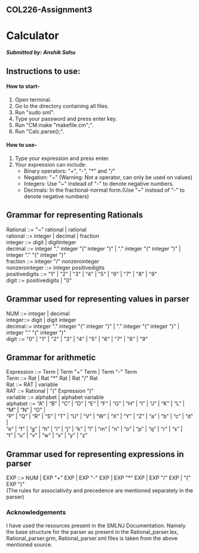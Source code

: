 ## COL226-Assignment3
# Calculator
##### Submitted by: Anshik Sahu

## Instructions to use:
#### How to start-

1. Open terminal.
2. Go to the directory containing all files.
3. Run "sudo sml".
4. Type your password and press enter key.
5. Run "CM.make "makefile.cm";".
6. Run "Calc.parse();".

#### How to use-

1. Type your expression and press enter.
2. Your expression can include:
    - Binary operators: "+", "-", "*" and "/" 
    - Negation: "~" (Warning: Not a operator, can only be used on values)
    - Integers: Use "~" instead of "-" to denote negative numbers.
    - Decimals: In the fractional-normal form.(Use "~" instead of "-" to denote negative numbers)

## Grammar for representing Rationals

Rational       ::= "~" rational | rational <br>
rational       ::= integer | decimal | fraction <br>
integer        ::= digit | digitinteger <br>
decimal        ::= integer "." integer "(" integer ")" | "." integer "(" integer ")" | integer "." "(" integer ")" <br>
fraction       ::= integer "/" nonzerointeger <br>
nonzerointeger ::= integer positivedigits <br>
positivedigits ::= "1" | "2" | "3" | "4" | "5" | "6" | "7" | "8" | "9" <br>
digit         ::= positivedigits | "0" <br>

## Grammar used for representing values in parser

NUM    ::= integer | decimal <br>
integer::= digit | digit integer <br>
decimal::= integer "." integer "(" integer ")" | "." integer "(" integer ")" | integer "." "(" integer ")" <br>
digit  ::= "0" | "1" | "2" | "3" | "4" | "5" | "6" | "7" | "8" | "9" <br>

## Grammar for arithmetic

Expression ::= Term | Term "+" Term | Term "-" Term <br>
Term       ::= Rat | Rat "*" Rat | Rat "/" Rat <br>
Rat        ::= RAT | variable <br>
RAT        ::= Rational | "(" Expression ")" <br>
variable   ::= alphabet | alphabet variable <br>
alphabet   ::= “A” | “B” | “C” | “D” | “E” | “F” | “G” | “H” | “I” | “J” | “K” | “L” | “M” | “N” | “O” | <br>
                 “P” | “Q” | “R” | “S” | “T” | “U” | “V” | “W” | “X” | “Y” | “Z” | “a” | “b” | “c” | “d” | <br>
                 “e” | “f” | “g” | “h” | “i” | “j” | “k” | “l” | “m” | “n” | “o” | “p” | “q” | “r” | “s” | <br>
                 “t” | “u” | “v” | “w” | “x” | “y” | “z” <br>

## Grammar used for representing expressions in parser

EXP        ::= NUM | EXP "+" EXP | EXP "-" EXP | EXP "*" EXP | EXP "/" EXP | "(" EXP ")" <br>
(The rules for associativity and precedence are mentioned separately in the parser) <br>

### Acknowledgements

I have used the resources present in the SMLNJ Documentation. Namely the base structure for the parser as present in the Rational_parser.lex, Rational_parser.grm, Rational_parser.sml files is taken from the above mentioned source.